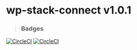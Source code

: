 # wp-stack-connect v1.0.1
>### Badges

[![CircleCI](https://dl.circleci.com/status-badge/img/gh/Wp-Stack-Master/wp-stack-connect/tree/develop.svg?style=shield&circle-token=b04d55ee9f4b63fb2c31d7f8a6f8d2950815ddb9)](https://dl.circleci.com/status-badge/redirect/gh/Wp-Stack-Master/wp-stack-connect/tree/develop) [![CircleCI](https://dl.circleci.com/status-badge/img/gh/Wp-Stack-Master/wp-stack-connect/tree/main.svg?style=shield&circle-token=b04d55ee9f4b63fb2c31d7f8a6f8d2950815ddb9)](https://dl.circleci.com/status-badge/redirect/gh/Wp-Stack-Master/wp-stack-connect/tree/main)
